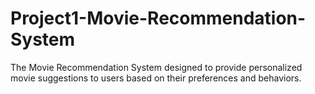 # Project1-Movie-Recommendation-System
The Movie Recommendation System  designed to provide personalized movie suggestions to users based on their preferences and behaviors.
